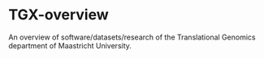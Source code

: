# TGX-overview
An overview of software/datasets/research of the Translational Genomics department of Maastricht University.
